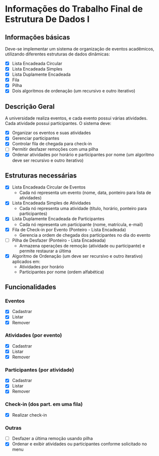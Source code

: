 # Informações do Trabalho Final de Estrutura De Dados I

## Informações básicas

Deve-se implementar um sistema de organização de eventos acadêmicos, utilizando diferentes estruturas de dados dinâmicas:

* [x] Lista Encadeada Circular
* [x] Lista Encadeada Simples
* [x] Lista Duplamente Encadeada
* [x] Fila
* [x] Pilha
* [x] Dois algoritmos de ordenação (um recursivo e outro iterativo)

## Descrição Geral

A universidade realiza eventos, e cada evento possui várias atividades. Cada atividade possui participantes. O sistema deve:

* [x] Organizar os eventos e suas atividades
* [x] Gerenciar participantes
* [x] Controlar fila de chegada para check-in
* [ ] Permitir desfazer remoções com uma pilha
* [x] Ordenar atividades por horário e participantes por nome (um algoritmo deve ser recursivo e outro iterativo)

## Estruturas necessárias

* [x] Lista Encadeada Circular de Eventos
  * Cada nó representa um evento (nome, data, ponteiro para lista de atividades)
* [x] Lista Encadeada Simples de Atividades
  * Cada nó representa uma atividade (título, horário, ponteiro para participantes)
* [x] Lista Duplamente Encadeada de Participantes
  * Cada nó representa um participante (nome, matrícula, e-mail)
* [x] Fila de Check-in por Evento (Ponteiro - Lista Encadeada)
  * Gerencia a ordem de chegada dos participantes no dia do evento
* [ ] Pilha de Desfazer (Ponteiro - Lista Encadeada)
  * Armazena operações de remoção (atividade ou participante) e permite restaurar a última
* [x] Algoritmo de Ordenação (um deve ser recursivo e outro iterativo) aplicados em:
  * Atividades por horário
  * Participantes por nome (ordem alfabética)

## Funcionalidades

### Eventos

* [x] Cadastrar
* [x] Listar
* [x] Remover

### Atividades (por evento)

* [x] Cadastrar
* [x] Listar
* [x] Remover

### Participantes (por atividade)

* [x] Cadastrar
* [x] Listar
* [x] Remover

### Check-in (dos part. em uma fila)

* [x] Realizar check-in

### Outras

* [ ] Desfazer a última remoção usando pilha
* [x] Ordenar e exibir atividades ou participantes conforme solicitado no menu
